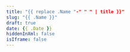 ```yaml
---
title: "{{ replace .Name "-" " " | title }}"
slug: "{{ .Name }}"
draft: true
date: {{ .Date }}
hiddenInXml: false
isIframe: false
---
```

